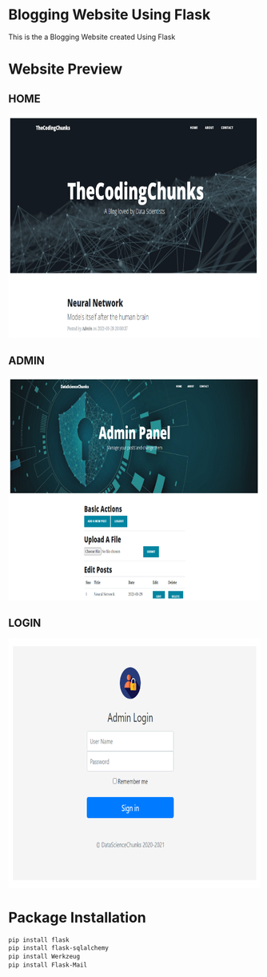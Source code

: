 # Blogging Website Using Flask

 This is the a Blogging Website created Using Flask



# Website Preview

## __HOME__
<p align='center'>
  <a href="#">
    <img src='https://github.com/mohd-faizy/Blogging-Website-Using-Flask/blob/main/static/img/preview.png?raw=true' width=800px height=450px alt="preview_img">
  </a>
</p>

## __ADMIN__

<p align='center'>
  <a href="#">
    <img src='https://github.com/mohd-faizy/Blogging-Website-Using-Flask/blob/main/static/img/admin.png?raw=true' width=800px height=450px alt="admin_img">
  </a>
</p>

## __LOGIN__

<p align='center'>
  <a href="#">
    <img src='https://github.com/mohd-faizy/Blogging-Website-Using-Flask/blob/main/static/img/login.png?raw=true' width=800px height=500px alt="login_img">
  </a>
</p>

# Package Installation

```bash
pip install flask
pip install flask-sqlalchemy
pip install Werkzeug
pip install Flask-Mail

```
